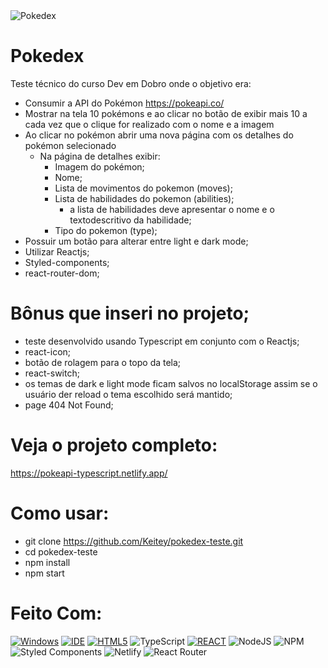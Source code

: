 <img src="src/gif/pokedex.gif" alt="Pokedex">

# Pokedex

Teste técnico do curso Dev em Dobro onde o objetivo era:

* Consumir a API do Pokémon https://pokeapi.co/
* Mostrar na tela 10 pokémons e ao clicar no botão de exibir mais 10 a cada vez que o clique for realizado com o nome e a imagem
* Ao clicar no pokémon abrir uma nova página com os detalhes do pokémon selecionado
  * Na página de detalhes exibir:
    * Imagem do pokémon;
    * Nome;
    * Lista de movimentos do pokemon (moves);
    * Lista de habilidades do pokemon (abilities);
      * a lista de habilidades deve apresentar o nome e o textodescritivo da habilidade;
    * Tipo do pokemon (type);
 * Possuir um botão para alterar entre light e dark mode;
 * Utilizar Reactjs;
 * Styled-components;
 * react-router-dom;
 
 # Bônus que inseri no projeto;
 
 * teste desenvolvido usando Typescript em conjunto com o Reactjs;
 * react-icon;
 * botão de rolagem para o topo da tela;
 * react-switch;
 * os temas de dark e light mode ficam salvos no localStorage assim se o usuário der reload o tema escolhido será mantido;
 * page 404 Not Found;
 
 # Veja o projeto completo:
 https://pokeapi-typescript.netlify.app/
 
 # Como usar:
 
 * git clone https://github.com/Keitey/pokedex-teste.git
 * cd  pokedex-teste
 * npm install
 * npm start
 
 # Feito Com:
 
 [![Windows](https://img.shields.io/badge/Windows-0078D6?style=for-the-badge&logo=windows&logoColor=white)](https://www.microsoft.com/pt-br/windows/get-windows-10)
[![IDE](https://img.shields.io/badge/Visual_studio_code-0078D4?style=for-the-badge&logo=visual%20studio%20code&logoColor=white)](https://code.visualstudio.com/)
[![HTML5](https://img.shields.io/badge/HTML5-E34F26?style=for-the-badge&logo=html5&logoColor=white)](https://developer.mozilla.org/pt-BR/docs/Web/HTML)
![TypeScript](https://img.shields.io/badge/typescript-%23007ACC.svg?style=for-the-badge&logo=typescript&logoColor=white)
[![REACT](https://img.shields.io/badge/React-20232A?style=for-the-badge&logo=react&logoColor=61DAFB)](https://developer.mozilla.org/pt-BR/docs/Web/React)
![NodeJS](https://img.shields.io/badge/node.js-6DA55F?style=for-the-badge&logo=node.js&logoColor=white)
![NPM](https://img.shields.io/badge/NPM-%23000000.svg?style=for-the-badge&logo=npm&logoColor=white)
![Styled Components](https://img.shields.io/badge/styled--components-DB7093?style=for-the-badge&logo=styled-components&logoColor=white)
![Netlify](https://img.shields.io/badge/netlify-%23000000.svg?style=for-the-badge&logo=netlify&logoColor=#00C7B7)
![React Router](https://img.shields.io/badge/React_Router-CA4245?style=for-the-badge&logo=react-router&logoColor=white)
 
    
